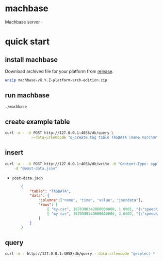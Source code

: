 # machbase

Machbase server



# quick start

## install machbase

Download archived file for your platform from [release](https://github.com/MACHBASE/machbase/releases).

```sh
unzip machbase-vX.Y.Z-platform-arch-edition.zip
```

## run machbase

```sh 
./machbase
```

## create example table

```sh
curl -o - -X POST http://127.0.0.1:4058/db/query \
            --data-urlencode "q=create tag table TAGDATA (name varchar(200) primary key, time datetime basetime, value double summarized, jsondata json)"
```

## insert

```sh
curl -o - -X POST http://127.0.0.1:4058/db/write -H "Content-Type: application/json" \
    -d "@post-data.json"
```


- `post-data.json`

    ```json
        {
            "table": "TAGDATA",
            "data": {
                "columns":["name", "time", "value", "jsondata"],
                "rows": [
                    [ "my-car", 1670380342000000000, 1.0001, "{\"speed\":\"32.1kmh\",\"lat\":37.38906,\"lon\":127.12182}" ],
                    [ "my-car", 1670380343000000000, 2.0002, "{\"speed\":\"65.4kmh\",\"lat\":37.38908,\"lon\":127.12189}" ]
                ]
            }
        }
    ```

## query

 ```sh
curl -o - http://127.0.0.1:4058/db/query --data-urlencode "q=select * from TAGDATA"
```